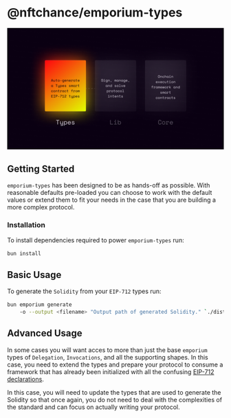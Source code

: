 # @nftchance/emporium-types

![Header image](README.png)

<!-- TODO: Why? -->

## Getting Started

`emporium-types` has been designed to be as hands-off as possible. With reasonable defaults pre-loaded you can choose to work with the default values or extend them to fit your needs in the case that you are building a more complex protocol.

### Installation

To install dependencies required to power `emporium-types` run:

```bash
bun install
```

## Basic Usage

To generate the `Solidity` from your `EIP-712` types run:

```bash
bun emporium generate
    -o --output <filename> "Output path of generated Solidity." `./dist/contracts/Types.sol`
```

## Advanced Usage

In some cases you will want acces to more than just the base `emporium` types of `Delegation`, `Invocations`, and all the supporting shapes. In this case, you need to extend the types and prepare your protocol to consume a framework that has already been initialized with all the confusing [EIP-712 declarations](https://eips.ethereum.org/EIPS/eip-712).

In this case, you will need to update the types that are used to generate the Solidity so that once again, you do not need to deal with the complexities of the standard and can focus on actually writing your protocol.

<!-- TODO: Need to write the implementation and documentation for this. -->